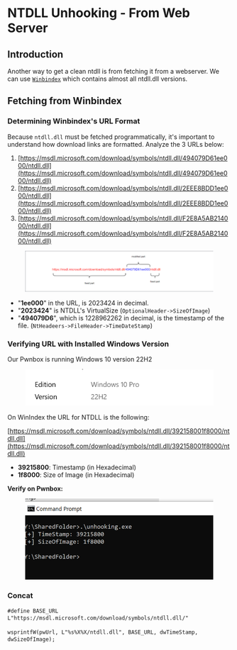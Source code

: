 # NTDLL Unhooking - From Web Server

## Introduction

Another way to get a clean ntdll is from fetching it from a webserver. We can use [`Winbindex`](https://winbindex.m417z.com/) which contains almost all ntdll.dll versions.

####

## Fetching from Winbindex

### Determining Winbindex's URL Format

Because `ntdll.dll` must be fetched programmatically, it's important to understand how download links are formatted. Analyze the 3 URLs below:

1. [https://msdl.microsoft.com/download/symbols/ntdll.dll/494079D61ee000/ntdll.dll](https://msdl.microsoft.com/download/symbols/ntdll.dll/494079D61ee000/ntdll.dll)
2. [https://msdl.microsoft.com/download/symbols/ntdll.dll/2EEE8BDD1ee000/ntdll.dll](https://msdl.microsoft.com/download/symbols/ntdll.dll/2EEE8BDD1ee000/ntdll.dll)
3. [https://msdl.microsoft.com/download/symbols/ntdll.dll/F2E8A5AB214000/ntdll.dll](https://msdl.microsoft.com/download/symbols/ntdll.dll/F2E8A5AB214000/ntdll.dll)

<figure><img src="../../../.gitbook/assets/image (4) (1) (1).png" alt=""><figcaption></figcaption></figure>

* "**1ee000**" in the URL, is 2023424 in decimal.&#x20;
* "**2023424**" is NTDLL's VirtualSize (`OptionalHeader->SizeOfImage`)
* "**494079D6**", which is 1228962262 in decimal, is the timestamp of the file. (`NtHeadeers->FileHeader->TimeDateStamp`)



### Verifying URL with Installed Windows Version

Our Pwnbox is running Windows 10 version 22H2

<figure><img src="../../../.gitbook/assets/image (97).png" alt=""><figcaption></figcaption></figure>

On WinIndex the URL for NTDLL is the following:

[https://msdl.microsoft.com/download/symbols/ntdll.dll/392158001f8000/ntdll.dll](https://msdl.microsoft.com/download/symbols/ntdll.dll/392158001f8000/ntdll.dll)

* **39215800**: Timestamp (in Hexadecimal)
* **1f8000**: Size of Image (in Hexadecimal)

**Verify on Pwnbox:**

<figure><img src="../../../.gitbook/assets/image (98).png" alt=""><figcaption></figcaption></figure>



### Concat

```
#define BASE_URL L"https://msdl.microsoft.com/download/symbols/ntdll.dll/"

wsprintfW(pwUrl, L"%s%X%X/ntdll.dll", BASE_URL, dwTimeStamp, dwSizeOfImage);
```
